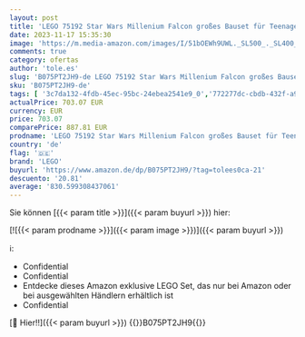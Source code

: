 ```yaml
---
layout: post
title: 'LEGO 75192 Star Wars Millenium Falcon großes Bauset für Teenager und Erwachsene  Exklusiv bei Amazon '
date: 2023-11-17 15:35:30
image: 'https://m.media-amazon.com/images/I/51bOEWh9UWL._SL500_._SL400_.jpg'
comments: true
category: ofertas
author: 'tole.es'
slug: 'B075PT2JH9-de LEGO 75192 Star Wars Millenium Falcon großes Bauset für...'
sku: 'B075PT2JH9-de'
tags: [ '3c7da132-4fdb-45ec-95bc-24ebea2541e9_0','772277dc-cbdb-432f-a915-25a321e9ed8c_0','772277dc-cbdb-432f-a915-25a321e9ed8c_4401','Amazon Business | Sommer-Rabatt-Aktion','Arborist Merchandising Root','Bauklötze & Bausteine','Bauspielzeug & Konstruktionsspielzeug','Bereit für den Schulanfang','Best Selling','Custom Stores','LEGO','Lego Star Wars','Schulbedarf','Selektion1','Self Service','Special Features Stores','Spiele, Spielzeug und Sammlerstücke für große Kinder','Spielzeug','Stores','e26659c6-d1cd-45cb-800b-2f9b432b8572_0','e26659c6-d1cd-45cb-800b-2f9b432b8572_1301','e26659c6-d1cd-45cb-800b-2f9b432b8572_5901','lego','​Bücher','🇩🇪', ]
actualPrice: 703.07 EUR
currency: EUR
price: 703.07
comparePrice: 887.81 EUR
prodname: 'LEGO 75192 Star Wars Millenium Falcon großes Bauset für Teenager und Erwachsene  Exklusiv bei Amazon '
country: 'de'
flag: '🇩🇪'
brand: 'LEGO'
buyurl: 'https://www.amazon.de/dp/B075PT2JH9/?tag=tolees0ca-21'
descuento: '20.81'
average: '830.599308437061'
---
```


Sie können [{{< param title >}}]({{< param buyurl >}}) hier:

[![{{< param prodname >}}]({{< param image >}})]({{< param buyurl >}})

ℹ️:

- Confidential
- Confidential
- Entdecke dieses Amazon exklusive LEGO Set, das nur bei Amazon oder bei ausgewählten Händlern erhältlich ist
- Confidential

[🛒 Hier!!]({{< param buyurl >}})
{{<world>}}B075PT2JH9{{</world>}}
